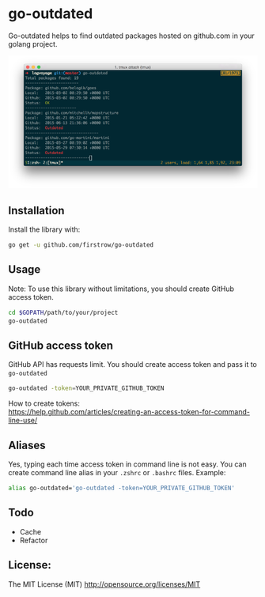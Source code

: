 # go-outdated

Go-outdated helps to find outdated packages hosted on github.com in your golang project.

![Dashboard](https://raw.githubusercontent.com/firstrow/go-outdated/master/sample.png)

## Installation
Install the library with:
``` bash
go get -u github.com/firstrow/go-outdated
```

## Usage
Note: To use this library without limitations, you should create GitHub access token.
``` bash
cd $GOPATH/path/to/your/project
go-outdated
```

## GitHub access token
GitHub API has requests limit. You should create access token and pass it to `go-outdated`
``` bash
go-outdated -token=YOUR_PRIVATE_GITHUB_TOKEN
```
How to create tokens:  
https://help.github.com/articles/creating-an-access-token-for-command-line-use/

## Aliases
Yes, typing each time access token in command line is not easy. You can create command line alias in your `.zshrc` or `.bashrc` files. Example:
``` bash
alias go-outdated='go-outdated -token=YOUR_PRIVATE_GITHUB_TOKEN'
```

## Todo
- Cache
- Refactor

## License:
The MIT License (MIT) 
http://opensource.org/licenses/MIT
